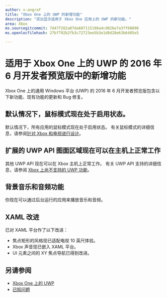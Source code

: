 ```yaml
---
author: v-angraf
title: "Xbox One 上的 UWP 的新增功能"
description: "突出显示适用于 Xbox One 应用上的 UWP 的新功能。"
area: Xbox
ms.sourcegitcommit: 7d47f202a07da607115198a4cd02be7a3ff08890
ms.openlocfilehash: 27bf792b2fb3c72723ee5b3e1d8d28e63b6405e5

---
```


# 适用于 Xbox One 上的 UWP 的 2016 年 6 月开发者预览版中的新增功能

Xbox One 上的通用 Windows 平台 (UWP) 的 2016 年 6 月开发者预览版包含以下新功能、现有功能的更新和 Bug 修复。

## 默认情况下，鼠标模式现在处于启用状态。
默认情况下，所有应用的鼠标模式现在处于启用状态。 有关鼠标模式的详细信息，请参阅[针对 Xbox 和电视进行设计](https://msdn.microsoft.com/en-us/windows/uwp/input-and-devices/designing-for-tv?f=255&MSPPError=-2147217396#mouse-mode)。

## 扩展的 UWP API 图面区域现在可以在主机上正常工作
其他 UWP API 现在可以在 Xbox 主机上正常工作。 有关 UWP API 支持的详细信息，请参阅 [Xbox 上尚不支持的 UWP 功能](http://go.microsoft.com/fwlink/?LinkID=760755)。 

## 背景音乐和音频功能
你现在可以通过后台运行的应用来播放音乐和音频。

## XAML 改进
已对 XAML 平台作了以下改进：
-   焦点矩形的风格现已适配电视 10 英尺体验。
-   Xbox 声音现已嵌入 XAML 平台。
-   UI 元素之间的 XY 焦点导航已得到改进。 

## 另请参阅
- [Xbox One 上的 UWP](index.md)
- [已知问题](known-issues.md)



<!--HONumber=Jun16_HO3-->


